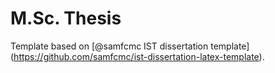 M.Sc. Thesis
===================================

Template based on [@samfcmc IST dissertation template] (https://github.com/samfcmc/ist-dissertation-latex-template).

